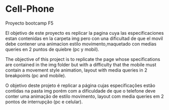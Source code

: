# Cell-Phone
Proyecto bootcamp F5 

El objetivo de este proyecto es replicar la pagina cuya las especificaciones estan contenidas en la carpeta img pero con una dificultad de que el movil debe
contener una animacion estilo movimento,maquetado con medias queries en 2 puntos de quiebre (pc y mobil).


The objective of this project is to replicate the page whose specifications are contained in the img folder but with a difficulty that the mobile must
contain a movement style animation, layout with media queries in 2 breakpoints (pc and mobile).


O objetivo deste projeto é replicar a página cujas especificações estão contidas na pasta img porém com a dificuldade de que o telefone deve
conter uma animação de estilo movimento, layout com media queries em 2 pontos de interrupção (pc e celular).
